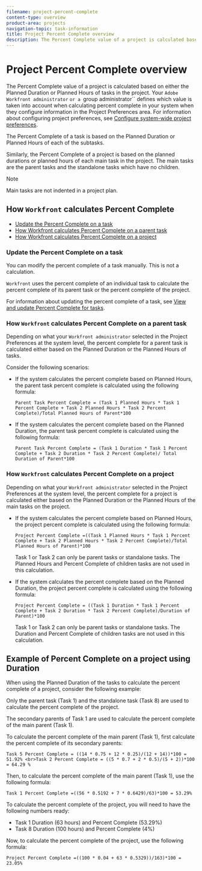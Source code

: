 ```yaml
---
filename: project-percent-complete
content-type: overview
product-area: projects
navigation-topic: task-information
title: Project Percent Complete overview
description: The Percent Complete value of a project is calculated based on either the Planned Duration or Planned Hours of tasks in the project. Your Adobe Workfront administrator or a group administrator defines which value is taken into account when calculating percent complete in your system when they configure information in the Project Preferences area. For information about configuring project preferences, see Configure system-wide project preferences.
---
```


# Project Percent Complete overview

The Percent Complete value of a project is calculated based on either the Planned Duration or Planned Hours of tasks in the project. Your `Adobe Workfront administrator` `or a `group administrator`` defines which value is taken into account when calculating percent complete in your system when they configure information in the Project Preferences area. For information about configuring project preferences, see [Configure system-wide project preferences](../../../administration-and-setup/set-up-workfront/configure-system-defaults/set-project-preferences.md).

The Percent Complete of a task is based on the Planned Duration or Planned Hours of each of the subtasks.

Similarly, the Percent Complete of a project is based on the planned durations or planned hours of each main task in the project. The main tasks are the parent tasks and the standalone tasks which have no children.

>[!NOTE]
>
>Main tasks are not indented in a project plan.

## How `Workfront` calculates Percent Complete

* [Update the Percent Complete on a task](#percent-complete-on-task) 
* [How Workfront calculates Percent Complete on a parent task](#percent-complete-on-parent) 
* [How Workfront calculates Percent Complete on a project](#percent-complete-on-project)

### Update the Percent Complete on a task

You can modify the percent complete of a task manually. This is not a calculation.

`Workfront` uses the percent complete of an individual task to calculate the percent complete of its parent task or the percent complete of the project.

For information about updating the percent complete of a task, see [View and update Percent Complete for tasks](../../../manage-work/projects/updating-work-in-a-project/view-update-percent-complete-for-tasks.md).

### How `Workfront` calculates Percent Complete on a parent task

Depending on what your `Workfront administrator` selected in the Project Preferences at the system level, the percent complete for a parent task is calculated either based on the Planned Duration or the Planned Hours of tasks.

Consider the following scenarios:

* If the system calculates the percent complete based on Planned Hours, the parent task percent complete is calculated using the following formula:

  ```
  Parent Task Percent Complete = (Task 1 Planned Hours * Task 1 Percent Complete + Task 2 Planned Hours * Task 2 Percent Complete)/Total Planned Hours of Parent*100
  ```

* If the system calculates the percent complete based on the Planned Duration, the parent task percent complete is calculated using the following formula:

  ```
  Parent Task Percent Complete = (Task 1 Duration * Task 1 Percent Complete + Task 2 Duration * Task 2 Percent Complete)/ Total Duration of Parent*100
  ```

### How `Workfront` calculates Percent Complete on a project

Depending on what your `Workfront administrator` selected in the Project Preferences at the system level, the percent complete for a project is calculated either based on the Planned Duration or the Planned Hours of the main tasks on the project.

<ul> 
 <li> <p> If the system calculates the percent complete based on Planned Hours, the project percent complete is calculated using the following formula:</p> <p><code>Project Percent Complete =((Task 1 Planned Hours * Task 1 Percent Complete + Task 2 Planned Hours * Task 2 Percent Complete)/Total Planned Hours of Parent)*100</code> </p> <note type="note">
    Task 1 or Task 2 can only be parent tasks or standalone tasks. The Planned Hours and Percent Complete of children tasks are not used in this calculation.
  </note> </li> 
 <li> <p> If the system calculates the percent complete based on the Planned Duration, the project percent complete is calculated using the following formula:</p> <p><code>Project Percent Complete = ((Task 1 Duration * Task 1 Percent Complete + Task 2 Duration * Task 2 Percent Complete)/Duration of Parent)*100</code> </p> <note type="note">
    Task 1 or Task 2 can only be parent tasks or standalone tasks. The Duration and Percent Complete of children tasks are not used in this calculation.
  </note> </li> 
</ul>

## Example of Percent Complete on a project using Duration

When using the Planned Duration of the tasks to calculate the percent complete of a project, consider the following example:

Only the parent task (Task 1) and the standalone task (Task 8) are used to calculate the percent complete of the project.

The secondary parents of Task 1 are used to calculate the percent complete of the main parent (Task 1).

To calculate the percent complete of the main parent (Task 1), first calculate the percent complete of its secondary parents:

```
Task 5 Percent Complete = ((14 * 0.75 + 12 * 0.25)/(12 + 14))*100 = 51.92% <br>Task 2 Percent Complete = ((5 * 0.7 + 2 * 0.5)/(5 + 2))*100 = 64.29 %
```

Then, to calculate the percent complete of the main parent (Task 1), use the following formula:

```
Task 1 Percent Complete =((56 * 0.5192 + 7 * 0.6429)/63)*100 = 53.29%
```

To calculate the percent complete of the project, you will need to have the following numbers ready:

* Task 1 Duration (63 hours) and Percent Complete (53.29%)
* Task 8 Duration (100 hours) and Percent Complete (4%)

Now, to calculate the percent complete of the project, use the following formula:

```
Project Percent Complete =((100 * 0.04 + 63 * 0.5329))/163)*100 = 23.05%
```

